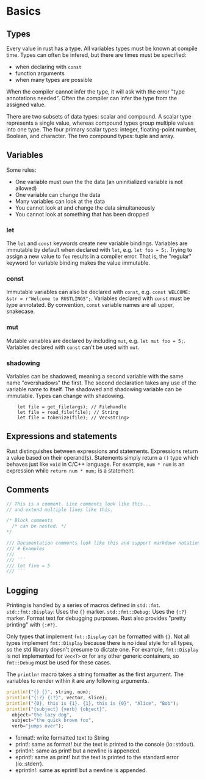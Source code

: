 # Basics

## Types

Every value in rust has a type.
All variables types must be known at compile time.
Types can often be infered, but there are times must be specified:

- when declaring with `const`
- function arguments
- when many types are possible

When the compiler cannot infer the type, it will ask with the error "type annotations needed".
Often the compiler can infer the type from the assigned value.

There are two subsets of data types: scalar and compound.
A scalar type represents a single value, whereas compound types group multiple values into one type.
The four primary scalar types: integer, floating-point number, Boolean, and character.
The two compound types: tuple and array.

## Variables

Some rules:

- One variable must own the the data (an uninitialized variable is not allowed)
- One variable can change the data
- Many variables can look at the data
- You cannot look at and change the data simultaneously
- You cannot look at something that has been dropped

### let

The `let` and `const` keywords create new variable bindings.
Variables are immutable by default when declared with `let`, e.g. `let foo = 5;`.
Trying to assign a new value to `foo` results in a compiler error.
That is, the "regular" keyword for variable binding makes the value immutable.

### const

Immutable variables can also be declared with `const`, e.g. `const WELCOME: &str = r"Welcome to RUSTLINGS";`.
Variables declared with `const` must be type annotated.
By convention, `const` variable names are all upper, snakecase.

### mut

Mutable variables are declared by including `mut`, e.g. `let mut foo = 5;`.
Variables declared with `const` can't be used with `mut`.

### shadowing

Variables can be shadowed, meaning a second variable with the same name "overshadows" the first.
The second declaration takes any use of the variable name to itself.
The shadowed and shadowing variable can be immutable.
Types can change with shadowing.

```rust: shadowing
    let file = get_file(args); // Filehandle
    let file = read_file(file); // String
    let file = tokenize(file); // Vec<string>
```

## Expressions and statements

Rust distinguishes between expressions and statements.
Expressions return a value based on their operand(s).
Statements simply return a `()` type which behaves just like `void` in C/C++ language.
For example, `num * num` is an expression while `return num * num;` is a statement.

## Comments

```rust
// This is a comment. Line comments look like this...
// and extend multiple lines like this.

/* Block comments
  /* can be nested. */
*/

/// Documentation comments look like this and support markdown notation.
/// # Examples
///
/// ```
/// let five = 5
/// ```
```

## Logging

Printing is handled by a series of macros defined in `std::fmt`.
`std::fmt::Display`: Uses the `{}` marker.
`std::fmt::Debug:` Uses the `{:?}` marker. Format text for debugging purposes.
Rust also provides "pretty printing" with `{:#?}`.

Only types that implement `fmt::Display` can be formatted with `{}`.
Not all types implement `fmt::Display` because there is no ideal style for all types, so the std library doesn't presume to dictate one.
For example, `fmt::Display` is not implemented for `Vec<T>` or for any other generic containers, so `fmt::Debug` must be used for these cases.

The `println!` macro takes a string formatter as the first argument.
The variables to render within it are any following arguments.

```rust
println!("{} {}", string, num);
println!("{:?} {:?}", vector, slice);
println!("{0}, this is {1}. {1}, this is {0}", "Alice", "Bob");
println!("{subject} {verb} {object}",
  object="the lazy dog",
  subject="the quick brown fox",
  verb="jumps over");
```

- format!: write formatted text to String
- print!: same as format! but the text is printed to the console (io::stdout).
- println!: same as print! but a newline is appended.
- eprint!: same as print! but the text is printed to the standard error (io::stderr).
- eprintln!: same as eprint! but a newline is appended.

